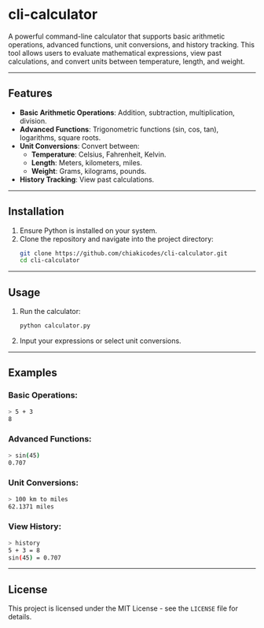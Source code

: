 # cli-calculator

A powerful command-line calculator that supports basic arithmetic operations, advanced functions, unit conversions, and history tracking. This tool allows users to evaluate mathematical expressions, view past calculations, and convert units between temperature, length, and weight.

---

## Features

- **Basic Arithmetic Operations**: Addition, subtraction, multiplication, division.
- **Advanced Functions**: Trigonometric functions (sin, cos, tan), logarithms, square roots.
- **Unit Conversions**: Convert between:
  - **Temperature**: Celsius, Fahrenheit, Kelvin.
  - **Length**: Meters, kilometers, miles.
  - **Weight**: Grams, kilograms, pounds.
- **History Tracking**: View past calculations.

---

## Installation

1. Ensure Python is installed on your system.
2. Clone the repository and navigate into the project directory:
   ```bash
   git clone https://github.com/chiakicodes/cli-calculator.git
   cd cli-calculator
   ```

---

## Usage

1. Run the calculator:
   ```bash
   python calculator.py
   ```
2. Input your expressions or select unit conversions.

---

## Examples

### Basic Operations:
```bash
> 5 + 3
8
```

### Advanced Functions:
```bash
> sin(45)
0.707
```

### Unit Conversions:
```bash
> 100 km to miles
62.1371 miles
```

### View History:
```bash
> history
5 + 3 = 8
sin(45) = 0.707
```

---

## License

This project is licensed under the MIT License - see the `LICENSE` file for details.
```
